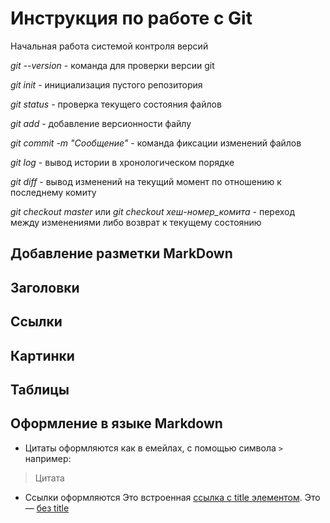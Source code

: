 # Инструкция по работе с Git 

Начальная работа системой контроля версий

*git --version* - команда для проверки версии git

*git init* - инициализация пустого репозитория

*git status* - проверка текущего состояния файлов

*git add* - добавление версионности файлу

*git commit -m "Сообщение"* - команда фиксации изменений файлов

*git log* - вывод истории в хронологическом порядке

*git diff* - вывод изменений на текущий момент по отношению к последнему комиту

*git checkout master* или *git checkout хеш-номер_комита* - переход между изменениями либо возврат к текущему состоянию

## Добавление разметки MarkDown

## Заголовки

## Ссылки

## Картинки

## Таблицы

## Оформление в языке Markdown ##

+ Цитаты оформляются как в емейлах, с помощью символа `>` например:

>Цитата

+ Ссылки оформляются Это встроенная [ссылка с title элементом](http://example.com/link "Я ссылка"). Это — [без title](http://example.com/link)


